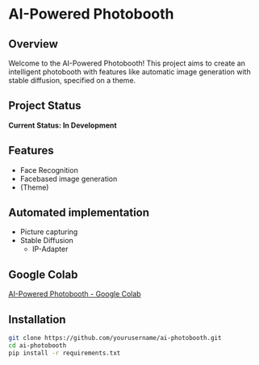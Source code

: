 # AI-Powered Photobooth

## Overview
Welcome to the AI-Powered Photobooth! This project aims to create an intelligent photobooth with features like automatic image generation with stable diffusion, specified on a theme. 

## Project Status
**Current Status: In Development**

## Features
- Face Recognition
- Facebased image generation 
- (Theme)

## Automated implementation
- Picture capturing
- Stable Diffusion 
    - IP-Adapter  

## Google Colab
[AI-Powered Photobooth - Google Colab](https://colab.research.google.com/drive/1xampleLinkHere)


## Installation
```bash
git clone https://github.com/yourusername/ai-photobooth.git
cd ai-photobooth
pip install -r requirements.txt
